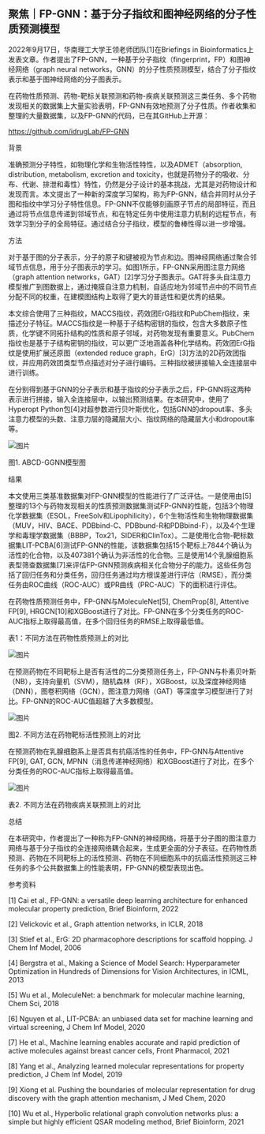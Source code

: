## 聚焦｜FP-GNN：基于分子指纹和图神经网络的分子性质预测模型

2022年9月17日，华南理工大学王领老师团队[1]在Briefings in Bioinformatics上发表文章。作者提出了FP-GNN，一种基于分子指纹（fingerprint，FP）和图神经网络（graph neural networks，GNN）的分子性质预测模型，结合了分子指纹表示和基于图神经网络的分子图表示。

在药物性质预测、药物-靶标关联预测和药物-疾病关联预测这三类任务、多个药物发现相关的数据集上大量实验表明，FP-GNN有效地预测了分子性质。作者收集和整理的大量数据集，以及FP-GNN的代码，已在其GitHub上开源：

https://github.com/idrugLab/FP-GNN

背景

准确预测分子特性，如物理化学和生物活性特性，以及ADMET（absorption, distribution, metabolism, excretion and toxicity，也就是药物分子的吸收、分布、代谢、排泄和毒性）特性，仍然是分子设计的基本挑战，尤其是对药物设计和发现而言。本文提出了一种新的深度学习架构，称为FP-GNN，结合并同时从分子图和指纹中学习分子特性信息。FP-GNN不仅能够刻画原子节点的局部特征，而且通过将节点信息传递到邻域节点，和在特定任务中使用注意力机制的远程节点，有效学习到分子的全局特征。通过结合分子指纹，模型的鲁棒性得以进一步增强。

方法

对于基于图的分子表示，分子的原子和键被视为节点和边。图神经网络通过聚合邻域节点信息，用于分子图表示的学习。如图1所示，FP-GNN采用图注意力网络（graph attention networks，GAT）[2]学习分子图表示。GAT将多头自注意力模型推广到图数据上，通过掩膜自注意力机制，自适应地为邻域节点中的不同节点分配不同的权重，在建模图结构上取得了更大的普适性和更优秀的结果。

本文综合使用了三种指纹，MACCS指纹，药效团ErG指纹和PubChem指纹，来描述分子特征。MACCS指纹是一种基于子结构密钥的指纹，包含大多数原子性质，化学键不同拓扑结构的性质和原子邻域，对药物发现有重要意义。PubChem指纹也是基于子结构密钥的指纹，可以更广泛地涵盖各种化学结构。药效团ErG指纹是使用扩展还原图（extended reduce graph，ErG）[3]方法的2D药效团指纹，并应用药效团类型节点描述对分子进行编码。三种指纹被拼接输入全连接层中进行训练。

在分别得到基于GNN的分子表示和基于指纹的分子表示之后，FP-GNN将这两种表示进行拼接，输入全连接层中，以输出预测结果。在本研究中，使用了Hyperopt Python包[4]对超参数进行贝叶斯优化，包括GNN的dropout率、多头注意力模型的头数、注意力层的隐藏层大小、指纹网络的隐藏层大小和dropout率等。

![图片](http://inews.gtimg.com/newsapp_bt/0/15394109141/641)

图1. ABCD-GGNN模型图

结果

本文使用三类基准数据集对FP-GNN模型的性能进行了广泛评估。一是使用由[5]整理的13个与药物发现相关的性质预测数据集测试FP-GNN的性能，包括3个物理化学数据集（ESOL，FreeSolv和Lipophilicity），6个生物活性和生物物理数据集（MUV，HIV、BACE、PDBbind-C、PDBbund-R和PDBbind-F），以及4个生理学和毒理学数据集（BBBP，Tox21，SIDER和ClinTox）。二是使用化合物-靶标数据集LIT-PCBA[6]测试FP-GNN的性能，该数据集包括15个靶标上7844个确认为活性的化合物，以及407381个确认为非活性的化合物。三是使用14个乳腺细胞系表型筛查数据集[7]来评估FP-GNN预测疾病相关化合物分子的能力。这些任务包括了回归任务和分类任务，回归任务通过均方根误差进行评估（RMSE），而分类任务由ROC曲线（ROC-AUC）或PR曲线（PRC-AUC）下的面积进行评估。

在药物性质预测任务中，FP-GNN与MoleculeNet[5], ChemProp[8], Attentive FP[9], HRGCN[10]和XGBoost进行了对比。FP-GNN在多个分类任务的ROC-AUC指标上取得最高值，在多个回归任务的RMSE上取得最低值。

表1：不同方法在药物性质预测上的对比

![图片](http://inews.gtimg.com/newsapp_bt/0/15394109145/641)

在预测药物在不同靶标上是否有活性的二分类预测任务上，FP-GNN与朴素贝叶斯（NB），支持向量机（SVM），随机森林（RF），XGBoost，以及深度神经网络（DNN），图卷积网络（GCN），图注意力网络（GAT）等深度学习模型进行了对比。FP-GNN的ROC-AUC值超越了大多数模型。

![图片](http://inews.gtimg.com/newsapp_bt/0/15394109377/641)

图2. 不同方法在药物靶标活性预测上的对比

在预测药物在乳腺细胞系上是否具有抗癌活性的任务中，FP-GNN与Attentive FP[9], GAT, GCN, MPNN（消息传递神经网络）和XGBoost进行了对比，在多个分类任务的ROC-AUC指标上取得最高值。

![图片](http://inews.gtimg.com/newsapp_bt/0/15394109381/641)

表2. 不同方法在药物疾病关联预测上的对比

总结

在本研究中，作者提出了一种称为FP-GNN的神经网络，将基于分子图的图注意力网络与基于分子指纹的全连接网络耦合起来，生成更全面的分子表征。在药物性质预测、药物在不同靶标上的活性预测、药物在不同细胞系中的抗癌活性预测这三种任务的多个公共数据集上的性能表明，FP-GNN的模型表现出色。

参考资料

[1] Cai et al., FP-GNN: a versatile deep learning architecture for enhanced molecular property prediction, Brief Bioinform, 2022

[2] Velickovic et al., Graph attention networks, in ICLR, 2018

[3] Stief et al., ErG: 2D pharmacophore descriptions for scaffold hopping. J Chem Inf Model, 2006

[4] Bergstra et al., Making a Science of Model Search: Hyperparameter Optimization in Hundreds of Dimensions for Vision Architectures, in ICML, 2013

[5] Wu et al., MoleculeNet: a benchmark for molecular machine learning, Chem Sci, 2018

[6] Nguyen et al., LIT-PCBA: an unbiased data set for machine learning and virtual screening, J Chem Inf Model, 2020

[7] He et al., Machine learning enables accurate and rapid prediction of active molecules against breast cancer cells, Front Pharmacol, 2021

[8] Yang et al., Analyzing learned molecular representations for property prediction, J Chem Inf Model, 2019

[9] Xiong et al. Pushing the boundaries of molecular representation for drug discovery with the graph attention mechanism, J Med Chem, 2020

[10] Wu et al., Hyperbolic relational graph convolution networks plus: a simple but highly efficient QSAR modeling method, Brief Bioinform, 2021
